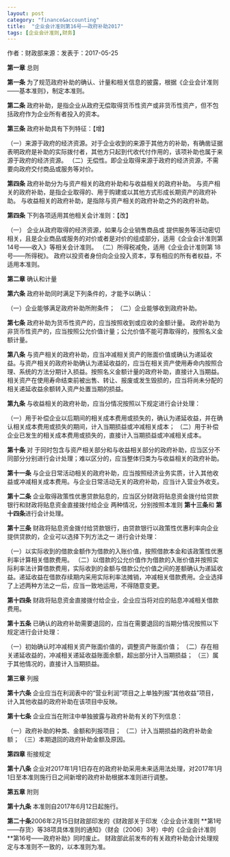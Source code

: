 ```yaml
---
layout: post
category: "finance&accounting"
title:  "企业会计准则第16号——政府补助2017"
tags: [企业会计准则,财务]
---
```


作者：财政部来源：发表于：2017-05-25

<!-- more -->

**第一章**  总则

**第一条**  为了规范政府补助的确认、计量和相关信息的披露，根据《企业会计准则——基本准则》，制定本准则。

**第二条**  政府补助，是指企业从政府无偿取得货币性资产或非货币性资产，但不包括政府作为企业所有者投入的资本。

**第三条**  政府补助具有下列特征：【增】

（一）来源于政府的经济资源。对于企业收到的来源于其他方的补助，有确凿证据表明政府是补助的实际拨付者，其他方只起到代收代付作用的，该项补助也属于来源于政府的经济资源。
（二）无偿性。即企业取得来源于政府的经济资源，不需要向政府交付商品或服务等对价。

**第四条**  政府补助分为与资产相关的政府补助和与收益相关的政府补助。
与资产相关的政府补助，是指企业取得的、用于购建或以其他方式形成长期资产的政府补助。
与收益相关的政府补助，是指除与资产相关的政府补助之外的政府补助。

**第四条**  下列各项适用其他相关会计准则：【改】

（一）  企业从政府取得的经济资源，如果与企业销售商品或
提供服务等活动密切相关，且是企业商品或服务的对价或者是对价的组成部分，适用《企业会计准则第14号——收入》等相关会计准则。
（二）所得税减免，适用《企业会计准则第 18 号——所得税》。
政府以投资者身份向企业投入资本，享有相应的所有者权益，不适用本准则。

**第二章**  确认和计量

**第六条**  政府补助同时满足下列条件的，才能予以确认：

（一）企业能够满足政府补助所附条件；
（二）企业能够收到政府补助。

**第七条**  政府补助为货币性资产的，应当按照收到或应收的金额计量。
政府补助为非货币性资产的，应当按照公允价值计量；公允价值不能可靠取得的，按照名义金额计量。

**第八条**  与资产相关的政府补助，应当冲减相关资产的账面价值或确认为递延收益。与资产相关的政府补助确认为递延收益的，应当在相关资产使用寿命内按照合理、系统的方法分期计入损益。按照名义金额计量的政府补助，直接计入当期益。相关资产在使用寿命结束前被出售、转让、报废或发生毁损的，应当将尚未分配的相关递延收益余额转入资产处置当期的损益。

**第九条**  与收益相关的政府补助，应当分情况按照以下规定进行会计处理：

（一）用于补偿企业以后期间的相关成本费用或损失的，确认为递延收益，并在确认相关成本费用或损失的期间，计入当期损益或冲减相关成本；
（二）用于补偿企业已发生的相关成本费用或损失的，直接计入当期损益或冲减相关成本。

**第十条**
对 于同时包含与资产相关部分和与收益相关部分的政府补助，应当区分不同部分分别进行会计处理；难以区分的，应当整体归类为与收益相关的政府补助。

**第十一条**
与企业日常活动相关的政府补助，应当按照经济业务实质，计入其他收益或冲减相关成本费用。与企业日常活动无关的政府补助，应当计入营业外收支。

**第十二条**
企业取得政策性优惠贷款贴息的，应当区分财政将贴息资金拨付给贷款银行和财政将贴息资金直接拨付给企业
两种情况，分别按照本准则
**第十三条**和
**第十四条**进行会计处理。

**第十三条**
财政将贴息资金拨付给贷款银行，由贷款银行以政策性优惠利率向企业提供贷款的，企业可以选择下列方法之一
进行会计处理：

（一）以实际收到的借款金额作为借款的入账价值，按照借款本金和该政策性优惠利率计算相关借款费用。
（二）以借款的公允价值作为借款的入账价值并按照实际利率法计算借款费用，实际收到的金额与借款公允价值之间的差额确认为递延收益。递延收益在借款存续期内采用实际利率法摊销，冲减相关借款费用。企业选择了上述两种方法之一后，应当一致地运用，不得随意变更。

**第十四条**
财政将贴息资金直接拨付给企业，企业应当将对应的贴息冲减相关借款费用。

**第十五条**
已确认的政府补助需要退回的，应当在需要退回的当期分情况按照以下规定进行会计处理：

（一）初始确认时冲减相关资产账面价值的，调整资产账面价值；
（二）存在相关递延收益的，冲减相关递延收益账面余额，超出部分计入当期损益；
（三）属于其他情况的，直接计入当期损益。

**第三章**  列报

**第十六条**
企业应当在利润表中的“营业利润”项目之上单独列报“其他收益”项目，计入其他收益的政府补助在该项目中反映。

**第十七条**
企业应当在附注中单独披露与政府补助有关的下列信息：

（一）政府补助的种类、金额和列报项目；
（二）计入当期损益的政府补助金额；
（三）本期退回的政府补助金额及原因。

**第四章**  衔接规定

**第十八条**  企业对2017年1月1日存在的政府补助采用未来适用法处理，对2017年1月1日至本准则施行日之间新增的政府补助根据本准则进行调整。

**第五章**  附则

**第十九条**  本准则自2017年6月12日起施行。

**第二十条**2006年2月15日财政部印发的《财政部关于印发〈企业会计准则
**第1号——存货〉等38项具体准则的通知》（财会〔2006〕3号）中的《企业会计准则
**第16号——政府补助》同时废止。
财政部此前发布的有关政府补助会计处理规定与本准则不一致的，以本准则为准。